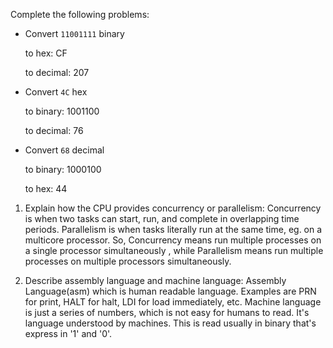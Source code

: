 <!-- Answers to the Short Answer Essay Questions go here -->


Complete the following problems:

* Convert `11001111` binary

    to hex:  CF

    to decimal:  207


* Convert `4C` hex

    to binary:  1001100

    to decimal:  76


* Convert `68` decimal

    to binary:  1000100

    to hex: 44




1. Explain how the CPU provides concurrency or parallelism:
Concurrency is when two tasks can start, run, and complete in overlapping time periods.  Parallelism is when tasks literally run at the same time, eg. on a multicore processor.
So, Concurrency means run multiple processes on a single processor simultaneously , while Parallelism means run multiple processes on multiple processors simultaneously.

2. Describe assembly language and machine language:
Assembly Language(asm) which is human readable language.  Examples are PRN for print, HALT for halt, LDI for load immediately, etc.
Machine language is just a series of numbers, which is not easy for humans to read.  It's language understood by machines. This is read usually in binary that's express in '1' and '0'.

